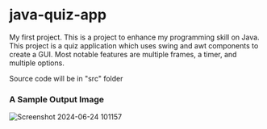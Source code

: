 # java-quiz-app
 My first project. This is a project to enhance my programming skill on Java. This project is a quiz application which uses swing and awt components to create a GUI. Most notable features are multiple frames, a timer, and multiple options.

Source code will be in "src" folder

### A Sample Output Image
![Screenshot 2024-06-24 101157](https://github.com/ukkadapu-rahul/java-quiz-app/assets/149512376/9fe40b0b-8ae5-4122-bb07-0b0a3d47fbfc)
